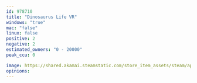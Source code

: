 ```yaml
---
id: 978710
title: "Dinosaurus Life VR"
windows: "true"
mac: "false"
linux: false
positive: 2
negative: 2
estimated_owners: "0 - 20000"
peak_ccu: 0

image: https://shared.akamai.steamstatic.com/store_item_assets/steam/apps/978710/header.jpg?t=1544893766
opinions:
---
```

